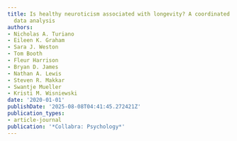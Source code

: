 ```yaml
---
title: Is healthy neuroticism associated with longevity? A coordinated integrative
  data analysis
authors:
- Nicholas A. Turiano
- Eileen K. Graham
- Sara J. Weston
- Tom Booth
- Fleur Harrison
- Bryan D. James
- Nathan A. Lewis
- Steven R. Makkar
- Swantje Mueller
- Kristi M. Wisniewski
date: '2020-01-01'
publishDate: '2025-08-08T04:41:45.272421Z'
publication_types:
- article-journal
publication: '*Collabra: Psychology*'
---
```

